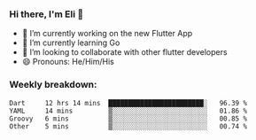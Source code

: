 ### Hi there, I'm Eli 👋
- 🔭 I’m currently working on the new Flutter App
- 🌱 I’m currently learning Go
- 🦄 I’m looking to collaborate with other flutter developers
- 😄 Pronouns: He/Him/His

### Weekly breakdown:
<!--START_SECTION:waka-->

```text
Dart     12 hrs 14 mins  ████████████████████████░   96.39 %
YAML     14 mins         ▒░░░░░░░░░░░░░░░░░░░░░░░░   01.86 %
Groovy   6 mins          ▒░░░░░░░░░░░░░░░░░░░░░░░░   00.85 %
Other    5 mins          ▒░░░░░░░░░░░░░░░░░░░░░░░░   00.74 %
```

<!--END_SECTION:waka-->
